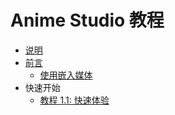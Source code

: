 # Anime Studio 教程

* [说明](README.md)
* [前言](0-anime-studio-tutorial.md)
  * [使用嵌入媒体](0-1-using-the-embedded-media-files.md)
* 快速开始
  * [教程 1.1: 快速体验](1-1-a-quick-run-through.md)

